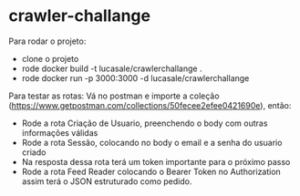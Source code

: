 # crawler-challange

Para rodar o projeto:
- clone o projeto
- rode docker build -t lucasale/crawlerchallange .
- rode docker run -p 3000:3000 -d lucasale/crawlerchallange

Para testar as rotas:
Vá no postman e importe a coleção (https://www.getpostman.com/collections/50fecee2efee0421690e), então:
- Rode a rota Criação de Usuario, preenchendo o body com outras informações válidas
- Rode a rota Sessão, colocando no body o email e a senha do usuario criado
- Na resposta dessa rota terá um token importante para o próximo passo
- Rode a rota Feed Reader colocando o Bearer Token no Authorization
assim terá o JSON estruturado como pedido.
